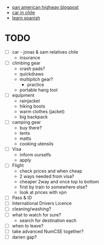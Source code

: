   - [pan american highway blogpost](https://www.adventurism.tv/blog/2021/7/18/can-you-drive-a-car-from-north-america-to-south-america#:~:text=The%20official%20section%20from%20Laredo,of%2028%20days%20to%20complete.)
  - [car in chile](https://packtolife.com/how-to-buy-a-car-in-chile/)
  - [learn spanish](https://www.languagetransfer.org)


# TODO
- [ ] car   - jonas & sam relatives chile
  - insurance
- [ ] climbing gear
  - crash pads?
  - quickdraws
  - multipitch gear?
    - practice
  - portable hang tool
- [ ] equipment
  - rainjacket
  - hiking boots
  - warm clothes (jacket)
  - big backpack
- [ ] camping gear
  - buy there?
  - tents
  - matts
  - cooking utensils
- [ ] Visa
  - inform ourselfs
  - apply
- [ ] Flight
  - check prices and when cheap
  - 2 ways needed from visa?
  - cheaper 2way and once top to bottom
  - first by train to somewhere else?
  - look at prices with vpn
- [ ] Pass & ID
- [ ] International Drivers Licence
- [ ] cleaning/washing?
- [ ] what to watch for sure?
  - search for destination each
- [ ] when to leave?
- [ ] take advanced NumCSE together?
- [ ] darien gap?
